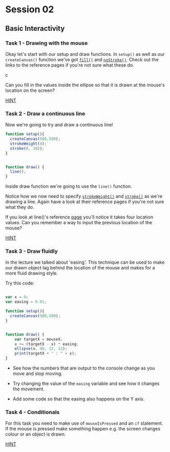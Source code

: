 # Session 02

## Basic Interactivity


### Task 1 - Drawing with the mouse

Okay let's start with our setup and draw functions.  In ```setup()``` as well as our ```createCanvas()``` function we've got [```fill()```](https://p5js.org/reference/#/p5/fill) and [```noStroke()```](https://p5js.org/reference/#/p5/noStroke).  Check out the links to the reference pages if you're not sure what these do.

c

Can you fill in the values inside the ellipse so that it is drawn at the mouse's location on the screen?

[HINT](https://p5js.org/reference/#/p5/mouseX)


### Task 2 - Draw a continuous line

Now we're going to try and draw a continuous line!

```javascript
function setup(){
  createCanvas(500,500);
  strokeWeight(4);
  stroke(0, 102);
}


function draw() {
  line();
}
```

Inside draw function we're going to use the ```line()``` function.

Notice how we now need to specify [```strokeWeight()```](https://p5js.org/reference/#/p5/strokeWeight) and [```stroke()```](https://p5js.org/reference/#/p5/stroke) as we're drawing a line.  Again have a look at their reference pages if you're not sure what they do.

If you look at line()'s reference [page](https://p5js.org/reference/#/p5/line) you'll notice it takes four location values.  Can you remember a way to input the previous location of the mouse?

[HINT](https://p5js.org/reference/#/p5/pmouseX)


### Task 3 - Draw fluidly

In the lecture we talked about 'easing'.  This technique can be used to make our drawn object lag behind the location of the mouse and makes for a more fluid drawing style.

Try this code:

```javascript

var x = 0;
var easing = 0.01;

function setup(){
  createCanvas(500,500);
}


function draw() {
	var targetX = mouseX;
    x += (targetX - x) * easing;
  	ellipse(x, 40, 12, 12);
    print(targetX + " : " + x);
}
```

* See how the numbers that are output to the console change as you move and stop moving.
  
* Try changing the value of the ```easing``` variable and see how it changes the movement.

* Add some code so that the easing also happens on the Y axis.


### Task 4 - Conditionals

For this task you need to make use of ```mouseIsPressed``` and an ```if``` statement.  If the mouse is pressed make something happen e.g. the screen changes colour or an object is drawn.

[HINT](https://p5js.org/reference/#/p5/mouseIsPressed)
